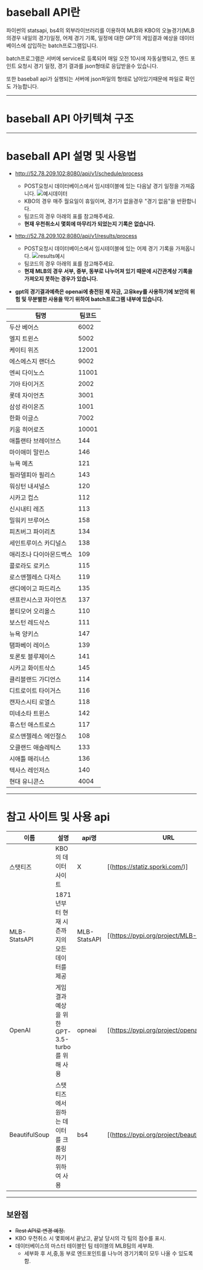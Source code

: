 # baseball API란

파이썬의 statsapi, bs4의 외부라이브러리를 이용하여 MLB와 KBO의 오늘경기(MLB의경우 내일의 경기)일정, 어제 경기 기록, 일정에 대한 GPT의 게임결과 예상을 데이터베이스에 삽입하는 batch프로그램입니다.

batch프로그램은 서버에 service로 등록되어 매일 오전 10시에 자동실행되고, 엔드 포인트 요청시 경기 일정, 경기 결과를 json형태로 응답받을수 있습니다. 

또한 baseball api가 실행되는 서버에 json파일의 형태로 남아있기때문에 파일로 확인도 가능합니다.

***

# baseball API 아키텍쳐 구조

***

# baseball API 설명 및 사용법

* http://52.78.209.102:8080/api/v1/schedule/process
  * POST요청시 데이터베이스에서 임시테이블에 있는 다음날 경기 일정을 가져옵니다.
![예시데이터](https://github.com/user-attachments/assets/16042bb5-2554-43f4-8c92-32374ae09ec8)
  * KBO의 경우 매주 월요일이 휴일이며, 경기가 없을경우 "경기 없음"을 반환합니다.
  * 팀코드의 경우 아래의 표를 참고해주세요.
  * **현재 우천취소시 몇회에 마무리가 되었는지 기록은 없습니다.**

* http://52.78.209.102:8080/api/v1/results/process
  * POST요청시 데이터베이스에서 임시테이블에 있는 어제 경기 기록을 가져옵니다.
![results예시](https://github.com/user-attachments/assets/800472b1-a8e4-4c0e-80ce-880229c13d59)
  * 팀코드의 경우 아래의 표를 참고해주세요.
  * **현재 MLB의 경우 서부, 중부, 동부로 나누어져 있기 때문에 시간관계상 기록을 가져오지 못하는 경우가 있습니다.**

* **gpt의 경기결과예측은 openai에 충전된 제 자금, 고유key를 사용하기에 보안의 위험 및 무분별한 사용을 막기 위하여 batch프로그램 내부에 있습니다.**

|팀명|팀코드|
|---|---|
|두산 베어스|6002|
|엘지 트윈스|5002|
|케이티 위즈|12001|
|에스에스지 랜더스|9002|
|엔씨 다이노스|11001|
|기아 타이거즈|2002|
|롯데 자이언츠|3001|
|삼성 라이온즈|1001|
|한화 이글스|7002|
|키움 히어로즈|10001|
|애틀랜타 브레이브스|144|
|마이애미 말린스|146|
|뉴욕 메츠|121|
|필라델피아 필리스|143|
|워싱턴 내셔널스|120|
|시카고 컵스|112|
|신시내티 레즈|113|
|밀워키 브루어스|158|
|피츠버그 파이리츠|134|
|세인트루이스 카디널스|138|
|애리조나 다이아몬드백스|109|
|콜로라도 로키스|115|
|로스앤젤레스 다저스|119|
|샌디에이고 파드리스|135|
|샌프란시스코 자이언츠|137|
|볼티모어 오리올스|110|
|보스턴 레드삭스|111|
|뉴욕 양키스|147|
|탬파베이 레이스|139|
|토론토 블루제이스|141|
|시카고 화이트삭스|145|
|클리블랜드 가디언스|114|
|디트로이트 타이거스|116|
|캔자스시티 로열스|118|
|미네소타 트윈스|142|
|휴스턴 애스트로스|117|
|로스앤젤레스 에인절스|108|
|오클랜드 애슬레틱스|133|
|시애틀 매리너스|136|
|텍사스 레인저스|140|
|현대 유니콘스|4004|

***

# 참고 사이트 및 사용 api
|이름|설명|api명|URL|version|
|---|---|---|---|---|
|스탯티즈|KBO의 데이터 사이트|X|[(https://statiz.sporki.com/)]|X|
|MLB-StatsAPI|1871년부터 현재 시즌까지의 모든 데이터를 제공|MLB-StatsAPI|[(https://pypi.org/project/MLB-StatsAPI/)]|1.7.2|
|OpenAI|게임 결과 예상을 위한 GPT-3.5-turbo를 위해 사용|opneai|[(https://pypi.org/project/openai/)]|0.28.0|
|BeautifulSoup|스탯티즈에서 원하는 데이터를 크롤링 하기 위하여 사용|bs4|[(https://pypi.org/project/beautifulsoup4/)]|0.0.2|

***
## 보완점
* ~~Rest API로 변경 예정.~~
* KBO 우천취소 시 몇회에서 끝났고, 끝날 당시의 각 팀의 점수를 표시.
* 데이터베이스의 마스터 테이블인 팀 테이블의 MLB팀의 세부화.
  * 세부화 후 서,중,동 부로 엔드포인트를 나누어 경기기록이 모두 나올 수 있도록 함.

